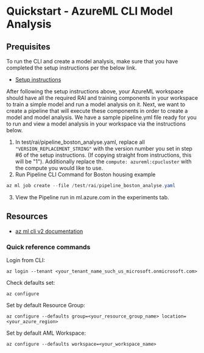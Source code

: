 # Quickstart - AzureML CLI Model Analysis

## Prequisites
To run the CLI and create a model analysis, make sure that you have completed the setup instructions per the below link.

-  [Setup instructions](https://github.com/Azure/RAI-vNext-Preview/blob/main/docs/Setup.md)

After following the setup instructions above, your AzureML workspace should have all the required RAI and training components in your workspace to train a simple model and run a model analysis on it. Next, we want to create a pipeline that will execute these components in order to create a model and model analysis.
We have a sample pipeline.yml file ready for you to run and view a model analysis in your workspace via the instructions below.
1. In test/rai/pipeline_boston_analyse.yaml, replace all `"VERSION_REPLACEMENT_STRING"` with the version number you set in step #6 of the setup instructions. (If copying straight from instructions, this will be "1"). Additionally replace the `compute: azureml:cpucluster` with the compute you would like to use.
2. Run Pipeline CLI Command for Boston housing example
``` Powershell 
az ml job create --file /test/rai/pipeline_boston_analyse.yaml
```
3. View the Pipeline run in ml.azure.com in the experiments tab.

## Resources
- [az ml cli v2 documentation](https://docs.microsoft.com/en-us/cli/azure/ml?view=azure-cli-latest)
### Quick reference commands
Login from CLI:
```CLI
az login --tenant <your_tenant_name_such_us_microsoft.onmicrosoft.com>
```
Check defaults set:
```CLI
az configure
```
Set by default Resource Group:
```CLI
az configure --defaults group=<your_resource_group_name> location=<your_azure_region>
```
Set by default AML Workspace:
```CLI
az configure --defaults workspace=<your_workspace_name>
```




